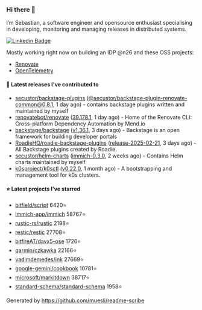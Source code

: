 ### Hi there 👋

I’m Sebastian, a software engineer and opensource enthusiast specialising in developing, monitoring and managing releases in distributed systems.    

[![Linkedin Badge](https://img.shields.io/badge/-LinkedIn-blue?style=flat&logo=Linkedin&logoColor=white&link=https://www.linkedin.com/in/sebastian-poxhofer/)](https://www.linkedin.com/in/sebastian-poxhofer/)

Mostly working right now on building an IDP @n26 and these OSS projects:
- [Renovate](https://github.com/renovatebot/renovate)
- [OpenTelemetry](https://github.com/open-telemetry)



#### 🚀 Latest releases I've contributed to

- [secustor/backstage-plugins](https://github.com/secustor/backstage-plugins) ([@secustor/backstage-plugin-renovate-common@0.8.1](https://github.com/secustor/backstage-plugins/releases/tag/%40secustor/backstage-plugin-renovate-common%400.8.1), 1 day ago) - contains backstage plugins written and maintained by myself
- [renovatebot/renovate](https://github.com/renovatebot/renovate) ([39.178.1](https://github.com/renovatebot/renovate/releases/tag/39.178.1), 1 day ago) - Home of the Renovate CLI: Cross-platform Dependency Automation by Mend.io
- [backstage/backstage](https://github.com/backstage/backstage) ([v1.36.1](https://github.com/backstage/backstage/releases/tag/v1.36.1), 3 days ago) - Backstage is an open framework for building developer portals
- [RoadieHQ/roadie-backstage-plugins](https://github.com/RoadieHQ/roadie-backstage-plugins) ([release-2025-02-21](https://github.com/RoadieHQ/roadie-backstage-plugins/releases/tag/release-2025-02-21), 3 days ago) - All Backstage plugins created by Roadie.
- [secustor/helm-charts](https://github.com/secustor/helm-charts) ([immich-0.3.0](https://github.com/secustor/helm-charts/releases/tag/immich-0.3.0), 2 weeks ago) - Contains Helm charts maintained by myself
- [k0sproject/k0sctl](https://github.com/k0sproject/k0sctl) ([v0.22.0](https://github.com/k0sproject/k0sctl/releases/tag/v0.22.0), 1 month ago) - A bootstrapping and management tool for k0s clusters.

#### ⭐ Latest projects I've starred

- [bitfield/script](https://github.com/bitfield/script) 6420⭐
- [immich-app/immich](https://github.com/immich-app/immich) 58767⭐
- [rustic-rs/rustic](https://github.com/rustic-rs/rustic) 2198⭐
- [restic/restic](https://github.com/restic/restic) 27708⭐
- [bitfireAT/davx5-ose](https://github.com/bitfireAT/davx5-ose) 1726⭐
- [qarmin/czkawka](https://github.com/qarmin/czkawka) 22166⭐
- [vadimdemedes/ink](https://github.com/vadimdemedes/ink) 27669⭐
- [google-gemini/cookbook](https://github.com/google-gemini/cookbook) 10781⭐
- [microsoft/markitdown](https://github.com/microsoft/markitdown) 38717⭐
- [standard-schema/standard-schema](https://github.com/standard-schema/standard-schema) 1958⭐



Generated by https://github.com/muesli/readme-scribe
